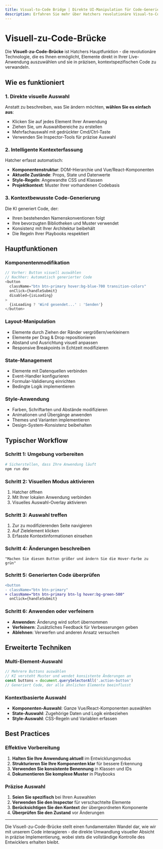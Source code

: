 ```yaml
---
title: Visual-to-Code Bridge | Direkte UI-Manipulation für Code-Generierung
description: Erfahren Sie mehr über Hatchers revolutionäre Visual-to-Code Bridge, die direkte UI-Manipulation in präzise Code-Änderungen verwandelt. Zeigen Sie, anstatt zu beschreiben, für bessere KI-Entwicklung.
---
```


# Visuell-zu-Code-Brücke

Die **Visuell-zu-Code-Brücke** ist Hatchers Hauptfunktion - die revolutionäre Technologie, die es Ihnen ermöglicht, Elemente direkt in Ihrer Live-Anwendung auszuwählen und sie in präzisen, kontextspezifischen Code zu verwandeln.

## Wie es funktioniert

### 1. Direkte visuelle Auswahl

Anstatt zu beschreiben, was Sie ändern möchten, **wählen Sie es einfach aus**:

- Klicken Sie auf jedes Element Ihrer Anwendung
- Ziehen Sie, um Auswahlbereiche zu erstellen
- Mehrfachauswahl mit gedrückter Cmd/Ctrl-Taste
- Verwenden Sie Inspector-Tools für präzise Auswahl

### 2. Intelligente Kontexterfassung

Hatcher erfasst automatisch:

- **Komponentenstruktur**: DOM-Hierarchie und Vue/React-Komponenten
- **Aktuelle Zustände**: Props, State und Datenwerte
- **Style-Regeln**: Angewandte CSS und Klassen
- **Projektkontext**: Muster Ihrer vorhandenen Codebasis

### 3. Kontextbewusste Code-Generierung

Die KI generiert Code, der:

- Ihren bestehenden Namenskonventionen folgt
- Ihre bevorzugten Bibliotheken und Muster verwendet
- Konsistenz mit Ihrer Architektur beibehält
- Die Regeln Ihrer Playbooks respektiert

## Hauptfunktionen

### Komponentenmodifikation

```javascript
// Vorher: Button visuell auswählen
// Nachher: Automatisch generierter Code
<button
  className="btn btn-primary hover:bg-blue-700 transition-colors"
  onClick={handleSubmit}
  disabled={isLoading}
>
  {isLoading ? 'Wird gesendet...' : 'Senden'}
</button>
```

### Layout-Manipulation

- Elemente durch Ziehen der Ränder vergrößern/verkleinern
- Elemente per Drag & Drop repositionieren
- Abstand und Ausrichtung visuell anpassen
- Responsive Breakpoints in Echtzeit modifizieren

### State-Management

- Elemente mit Datenquellen verbinden
- Event-Handler konfigurieren
- Formular-Validierung einrichten
- Bedingte Logik implementieren

### Style-Anwendung

- Farben, Schriftarten und Abstände modifizieren
- Animationen und Übergänge anwenden
- Themes und Varianten implementieren
- Design-System-Konsistenz beibehalten

## Typischer Workflow

### Schritt 1: Umgebung vorbereiten

```bash
# Sicherstellen, dass Ihre Anwendung läuft
npm run dev
```

### Schritt 2: Visuellen Modus aktivieren

1. Hatcher öffnen
2. Mit Ihrer lokalen Anwendung verbinden
3. Visuelles Auswahl-Overlay aktivieren

### Schritt 3: Auswahl treffen

1. Zur zu modifizierenden Seite navigieren
2. Auf Zielelement klicken
3. Erfasste Kontextinformationen einsehen

### Schritt 4: Änderungen beschreiben

```
"Machen Sie diesen Button größer und ändern Sie die Hover-Farbe zu grün"
```

### Schritt 5: Generierten Code überprüfen

```diff
<button
- className="btn btn-primary"
+ className="btn btn-primary btn-lg hover:bg-green-500"
  onClick={handleSubmit}
```

### Schritt 6: Anwenden oder verfeinern

- **Anwenden**: Änderung wird sofort übernommen
- **Verfeinern**: Zusätzliches Feedback für Verbesserungen geben
- **Ablehnen**: Verwerfen und anderen Ansatz versuchen

## Erweiterte Techniken

### Multi-Element-Auswahl

```javascript
// Mehrere Buttons auswählen
// KI versteht Muster und wendet konsistente Änderungen an
const buttons = document.querySelectorAll('.action-button')
// Generiert Code, der alle ähnlichen Elemente beeinflusst
```

### Kontextbasierte Auswahl

- **Komponenten-Auswahl**: Ganze Vue/React-Komponenten auswählen
- **State-Auswahl**: Zugehörige Daten und Logik einbeziehen
- **Style-Auswahl**: CSS-Regeln und Variablen erfassen

## Best Practices

### Effektive Vorbereitung

1. **Halten Sie Ihre Anwendung aktuell** im Entwicklungsmodus
2. **Strukturieren Sie Ihre Komponenten klar** für bessere Erkennung
3. **Verwenden Sie konsistente Benennung** in Klassen und IDs
4. **Dokumentieren Sie komplexe Muster** in Playbooks

### Präzise Auswahl

1. **Seien Sie spezifisch** bei Ihren Auswahlen
2. **Verwenden Sie den Inspector** für verschachtelte Elemente
3. **Berücksichtigen Sie den Kontext** der übergeordneten Komponente
4. **Überprüfen Sie den Zustand** vor Änderungen

---

Die Visuell-zu-Code-Brücke stellt einen fundamentalen Wandel dar, wie wir mit unserem Code interagieren - die direkte Umwandlung visueller Absicht in präzise Implementierung, wobei stets die vollständige Kontrolle des Entwicklers erhalten bleibt.
